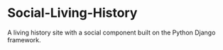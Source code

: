 # Social-Living-History

A living history site with a social component built on the Python Django framework.
